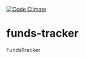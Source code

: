 [![Code Climate](https://codeclimate.com/github/chriscarter90/funds-tracker.png)](https://codeclimate.com/github/chriscarter90/funds-tracker)

funds-tracker
=============

FundsTracker
